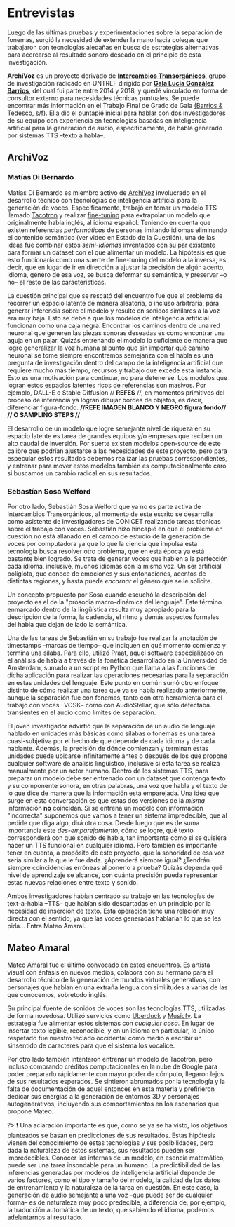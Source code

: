 # Entrevistas

Luego de las últimas pruebas y experimentaciones sobre la separación de fonemas, surgió la necesidad de extender la mano hacia colegas que trabajaron con tecnologías aledañas en busca de estrategias alternativas para acercarse al resultado sonoro deseado en el principio de esta investigación.

**ArchiVoz** es un proyecto derivado de [**Intercambios Transorgánicos**](https://intercambiostransorganicos.org/), grupo de investigación radicado en UNTREF dirigido por [**Gala Lucía González Barrios**](https://gala.bio/), del cual fui parte entre 2014 y 2018, y quedé vinculado en forma de consultor externo para necesidades técnicas puntuales. Se puede encontrar más información en el Trabajo Final de Grado de Gala [(Barrios & Tedesco, s/f)](https://www.zotero.org/google-docs/?JwQdKI). Ella dio el puntapié inicial para hablar con dos investigadores de su equipo con experiencia en tecnologías basadas en inteligencia artificial para la generación de audio, específicamente, de habla generado por sistemas TTS –texto a habla–.

## ArchiVoz

### Matías Di Bernardo

Matías Di Bernardo es miembro activo de [ArchiVoz](https://intercambiostransorganicos.org/archivoz/) involucrado en el desarrollo técnico con tecnologías de inteligencia artificial para la generación de voces. Específicamente, trabajó en tomar un modelo TTS llamado [Tacotron](https://pytorch.org/hub/nvidia_deeplearningexamples_tacotron2/) y realizar [fine-tuning](https://www.notion.so/31eaddcc2bb841bcaa124ed890ed8ca7?pvs=21) para extrapolar un modelo que originalmente habla inglés, al idioma español. Teniendo en cuenta que existen referencias *performáticas* de personas imitando idiomas eliminando el contenido semántico (ver video en Estado de la Cuestión), una de las ideas fue combinar estos *semi-idiomas* inventados con su par existente para formar un dataset con el que alimentar un modelo. La hipótesis es que esto funcionaría como una suerte de fine-tuning del modelo a la inversa, es decir, que en lugar de ir en dirección a ajustar la precisión de algún acento, idioma, género de esa voz, se busca deformar su semántica, y preservar –o no– el resto de las características.

La cuestión principal que se rescató del encuentro fue que el problema de recorrer un espacio latente de manera aleatoria, o incluso arbitraria, para generar inferencia sobre el modelo y resulte en sonidos similares a la voz era muy baja. Esto se debe a que los modelos de inteligencia artificial funcionan como una caja negra. Encontrar los caminos dentro de una red neuronal que generen las piezas sonoras deseadas es como encontrar una aguja en un pajar. Quizás entrenando el modelo lo suficiente de manera que logre generalizar la voz humana al punto que sin importar qué camino neuronal se tome siempre encontremos semejanza con el habla es una pregunta de investigación dentro del campo de la inteligencia artificial que requiere mucho más tiempo, recursos y trabajo que excede esta instancia. Esto es una motivación para continuar, no para detenerse. Los modelos que logran estos espacios latentes ricos de referencias son masivos. Por ejemplo, DALL-E o Stable Diffusion // **REFES** //, en momentos primitivos del proceso de inferencia ya logran dibujar bordes de objetos, es decir, diferenciar figura-fondo. **//REFE IMAGEN BLANCO Y NEGRO figura fondo// // O SAMPLING STEPS //**

El desarrollo de un modelo que logre semejante nivel de riqueza en su espacio latente es tarea de grandes equipos y/o empresas que reciben un alto caudal de inversión. Por suerte existen modelos open-source de este calibre que podrían ajustarse a las necesidades de este proyecto, pero para especular estos resultados debemos realizar las pruebas correspondientes, y entrenar para mover estos modelos también es computacionalmente caro si buscamos un cambio radical en sus resultados.

### Sebastían Sosa Welford

Por otro lado, Sebastián Sosa Welford que ya no es parte activa de Intercambios Transorgánicos, al momento de este escrito se desarrolla como asistente de investigadores de CONICET realizando tareas técnicas sobre el trabajo con voces. Sebastián hizo hincapié en que el problema en cuestión no está allanado en el campo de estudio de la generación de voces por computadora ya que lo que la ciencia que impulsa esta tecnología busca resolver otro problema, que en esta época ya está bastante bien logrado. Se trata de generar voces que hablen a la perfección cada idioma, inclusive, muchos idiomas con la misma voz. Un ser artificial políglota, que conoce de emociones y sus entonaciones, acentos de distintas regiones, y hasta puede *encarnar* el género que se le solicite.

Un concepto propuesto por Sosa cuando escuchó la descripción del proyecto es el de la "prosodia macro-dinámica del lenguaje". Este término enmarcado dentro de la lingüística resulta muy apropiado para la descripción de la forma, la cadencia, el ritmo y demás aspectos formales del habla que dejan de lado la semántica.

Una de las tareas de Sebastián en su trabajo fue realizar la anotación de timestamps –marcas de tiempo– que indiquen en qué momento comienza y termina una sílaba. Para ello, utilizó Praat, aquel software especializado en el análisis de habla a través de la fonética desarrollado en la Universidad de Amsterdam, sumado a un script en Python que llama a las funciones de dicha aplicación para realizar las operaciones necesarias para la separación en estas unidades del lenguaje. Este punto en común sumó otro enfoque distinto de cómo realizar una tarea que ya se había realizado anteriormente, aunque la separación fue con fonemas, tanto con otra herramienta para el trabajo con voces –VOSK– como con AudioStellar, que sólo detectaba transientes en el audio como límites de separación.

El joven investigador advirtió que la separación de un audio de lenguaje hablado en unidades más básicas como sílabas o fonemas es una tarea cuasi-subjetiva por el hecho de que depende de cada idioma y de cada hablante. Además, la precisión de dónde comienzan y terminan estas unidades puede ubicarse infinitamente antes o después de los que propone cualquier software de análisis lingüístico, inclusive si esta tarea se realiza manualmente por un actor humano. Dentro de los sistemas TTS, para preparar un modelo debe ser entrenado con un dataset que contenga texto y su componente sonora, en otras palabras, una voz que habla y el texto de lo que dice de manera que la información está emparejada. Una idea que surge en esta conversación es que estas dos versiones de la *misma* información **no** coincidan. Si se entrena un modelo con información "incorrecta" suponemos que vamos a tener un sistema impredecible, que al pedirle que diga algo, dirá otra cosa. Desde luego que es de suma importancia este *des-emparejamiento*, cómo se logre, qué texto corresponderá con qué sonido de habla, tan importante como si se quisiera hacer un TTS funcional en cualquier idioma. Pero también es importante tener en cuenta, a propósito de este proyecto, que la sonoridad de esa voz sería similar a la que le fue dada. ¿Aprenderá siempre igual? ¿Tendrán siempre coincidencias erróneas al ponerlo a prueba? Quizás dependa qué nivel de aprendizaje se alcance, con cuánta precisión pueda representar estas nuevas relaciones entre texto y sonido.

Ambos investigadores habían centrado su trabajo en las tecnologías de text-a-habla –TTS– que habían sido descartadas en un principio por la necesidad de inserción de texto. Esta operación tiene una relación muy directa con el sentido, ya que las voces generadas hablarían lo que se les pida... Entra Mateo Amaral.

## Mateo Amaral

[Mateo Amaral](https://mateoamaral.com/) fue el último convocado en estos encuentros. Es artista visual con énfasis en nuevos medios, colabora con su hermano para el desarrollo técnico de la generación de mundos virtuales generativos, con personajes que hablan en una extraña lengua con similitudes a varias de las que conocemos, sobretodo inglés.

Su principal fuente de sonidos de voces son las tecnologías TTS, utilizadas de forma novedosa. Utilizó servicios como [Uberduck](https://www.uberduck.ai/) y [Musicfy](https://musicfy.lol/). La estrategia fue alimentar estos sistemas con *cualquier cosa*. En lugar de insertar texto legible, reconocible, y en un idioma en particular, lo único respetado fue nuestro teclado occidental como medio a escribir un sinsentido de caracteres para que el sistema los vocalice.

Por otro lado también intentaron entrenar un modelo de Tacotron, pero incluso comprando créditos computacionales en la nube de Google para poder prepararlo rápidamente con mayor poder de cómputo, llegaron lejos de sus resultados esperados. Se sintieron abrumados por la tecnología y la falta de documentación de aquel entonces en esta materia y prefirieron dedicar sus energías a la generación de entornos 3D y personajes autogenerativos, incluyendo sus comportamientos en los escenarios que propone Mateo.

?> ❗ Una aclaración importante es que, como se ya se ha visto, los objetivos planteados se basan en predicciones de sus resultados. Estas hipótesis vienen del conocimiento de estas tecnologías y sus posibilidades, pero dada la naturaleza de estos sistemas, sus resultados pueden ser impredecibles. Conocer las internas de un modelo, en esencia matemático, puede ser una tarea insondable para un humano. La predictibilidad de las inferencias generadas por modelos de inteligencia artificial depende de varios factores, como el tipo y tamaño del modelo, la calidad de los datos de entrenamiento y la naturaleza de la tarea en cuestión. En este caso, la generación de audio semejante a una voz –que puede ser de cualquier forma– es de naturaleza muy poco predecible, a diferencia de, por ejemplo, la traducción automática de un texto, que sabiendo el idioma, podemos adelantarnos al resultado.
